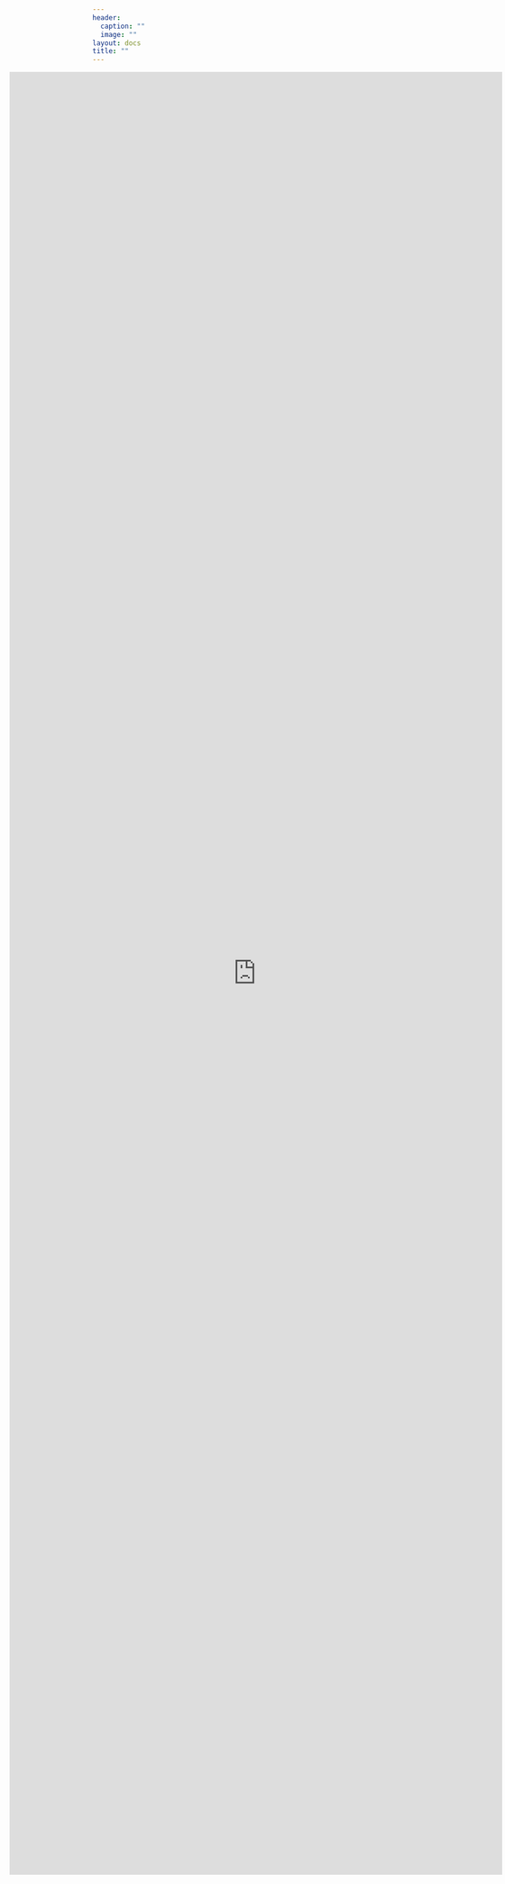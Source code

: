 ```yaml
---
header:
  caption: ""
  image: ""
layout: docs
title: ""
---
```


<iframe allowtransparency="false" src="https://ap-calculus.github.io/bc-schedule/" style="right: 5px; background: #FFFFFF; position: absolute; height: 80%; width: 91%; border: none"></iframe> 